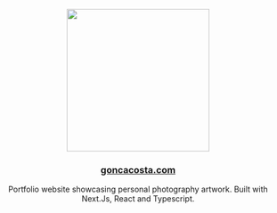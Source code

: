 <p align="center">
  <a href="https://www.goncacosta.com">
    <img src="https://www.goncacosta.com/_next/image?url=%2F_next%2Fstatic%2Fmedia%2Fe.e77f9a17.jpg&w=1200&q=75" height="256">
    <h3 align="center">goncacosta.com</h3>
  </a>
</p>

<p align="center">
Portfolio website showcasing personal photography artwork. Built with Next.Js, React and Typescript.
</p>
